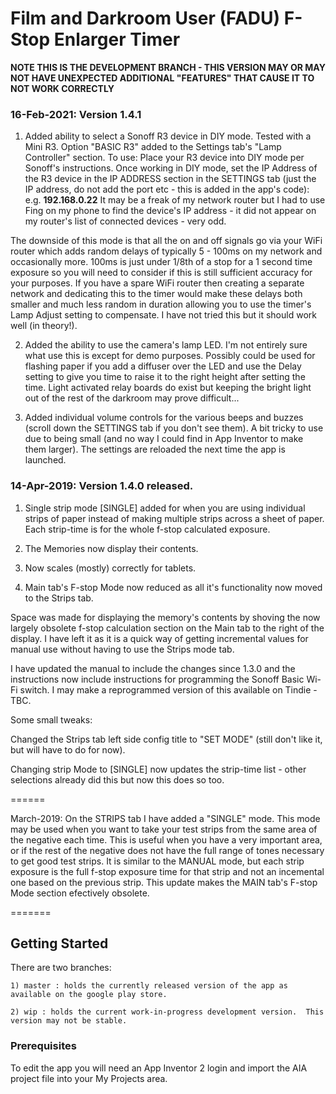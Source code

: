 # Film and Darkroom User (FADU) F-Stop Enlarger Timer


**NOTE THIS IS THE DEVELOPMENT BRANCH - THIS VERSION MAY OR MAY NOT HAVE UNEXPECTED ADDITIONAL "FEATURES" THAT CAUSE IT TO NOT WORK CORRECTLY**



### 16-Feb-2021: Version 1.4.1

1) Added ability to select a Sonoff R3 device in DIY mode.  Tested with a Mini R3.  Option "BASIC R3" added to the Settings tab's "Lamp Controller" section.   To use: Place your R3 device into DIY mode per Sonoff's instructions.  Once working in DIY mode, set the IP Address of the R3 device in the IP ADDRESS section in the SETTINGS tab (just the IP address, do not add the port etc - this is added in the app's code):  e.g. **192.168.0.22** It may be a freak of my network router but I had to use Fing on my phone to find the device's IP address - it did not appear on my router's list of connected devices - very odd.
 
The downside of this mode is that all the on and off signals go via your WiFi router which adds random delays of typically 5 - 100ms on my network and occasionally more.  100ms is just under 1/8th of a stop for a 1 second time exposure so you will need to consider if this is still sufficient accuracy for your purposes.  If you have a spare WiFi router then creating a separate network and dedicating this to the timer would make these delays both smaller and much less random in duration allowing you to use the timer's Lamp Adjust setting to compensate. I have not tried this but it should work well (in theory!).
 

2) Added the ability to use the camera's lamp LED.  I'm not entirely sure what use this is except for demo purposes.  Possibly could be used for flashing paper if you add a diffuser over the LED and use the Delay setting to give you time to raise it to the right height after setting the time.  Light activated relay boards do exist but keeping the bright light out of the rest of the darkroom may prove difficult...


3) Added individual volume controls for the various beeps and buzzes (scroll down the SETTINGS tab if you don't see them).  A bit tricky to use due to being small (and no way I could find in App Inventor to make them larger).  The settings are reloaded the next time the app is launched.



### 14-Apr-2019: Version 1.4.0 released.

1) Single strip mode [SINGLE] added for when you are using individual strips of paper instead of making multiple strips across a sheet of paper. Each strip-time is for the whole f-stop calculated exposure.

2) The Memories now display their contents.

3) Now scales (mostly) correctly for tablets.

4) Main tab's F-stop Mode now reduced as all it's functionality now moved to the Strips tab.

Space was made for displaying the memory's contents by shoving the now largely obsolete f-stop calculation section on the Main tab to the right of the display.  I have left it as it is a quick way of getting incremental values for manual use without having to use the Strips mode tab.

I have updated the manual to include the changes since 1.3.0 and the instructions now include instructions for programming the Sonoff Basic Wi-Fi switch.  I may make a reprogrammed version of this available on Tindie - TBC.


Some small tweaks:

Changed the Strips tab left side config title to "SET MODE" (still don't like it, but will have to do for now).  

Changing strip Mode to [SINGLE] now updates the strip-time list - other selections already did this but now this does so too.


======

March-2019:  On the STRIPS tab I have added a "SINGLE" mode.  This mode may be used when you want to take your test strips from the same area of the negative each time.  This is useful when you have a very important area, or if the rest of the negative does not have the full range of tones necessary to get good test strips.  It is similar to the MANUAL mode, but each strip exposure is the full f-stop exposure time for that strip and not an incemental one based on the previous strip.  This update makes the MAIN tab's F-stop Mode section efectively obsolete.

=======



## Getting Started

There are two branches:

	1) master : holds the currently released version of the app as available on the google play store.
	
	2) wip : holds the current work-in-progress development version.  This version may not be stable.



### Prerequisites

To edit the app you will need an App Inventor 2 login and import the AIA project file into your My Projects area.
